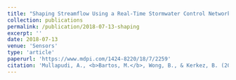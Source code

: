 ```yaml
---
title: "Shaping Streamflow Using a Real-Time Stormwater Control Network"
collection: publications
permalink: /publication/2018-07-13-shaping
excerpt: ''
date: 2018-07-13
venue: 'Sensors'
type: 'article'
paperurl: 'https://www.mdpi.com/1424-8220/18/7/2259'
citation: 'Mullapudi, A., <b>Bartos, M.</b>, Wong, B., & Kerkez, B. (2018). Shaping streamflow using a real-time stormwater control network. <i>Sensors</i>, 18(7). doi:10.3390/s18072259'
---
```


<!-- This paper is about the number 1. The number 2 is left for future work. -->

<!-- [Download paper here](http://academicpages.github.io/files/paper1.pdf) -->

<!-- Recommended citation: Your Name, You. (2009). "Paper Title Number 1." <i>Journal 1</i>. 1(1). -->

